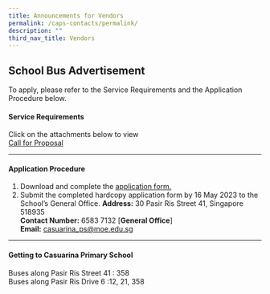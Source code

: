 ```yaml
---
title: Announcements for Vendors
permalink: /caps-contacts/permalink/
description: ""
third_nav_title: Vendors
---
```

## **School Bus Advertisement**

To apply, please refer to the Service Requirements and the Application Procedure below.

#### **Service Requirements**<br>

Click on the attachments below to view<br> 
[Call for Proposal](/files/call%20for%20proprosal%20for%20appointment%20of%20school%20bus%20operator%20to%20provide%20school%20bus%20services.pdf) 
* * *
#### **Application Procedure**

1. Download and complete the [application form.](/files/annex%20a%20-%20casuarina%20pri%20sch.pdf)
2. Submit the completed hardcopy application form by 16 May 2023 to the School’s General Office.
**Address:** 30 Pasir Ris Street 41, Singapore 518935<br>
**Contact Number:** 6583 7132 [**General Office**]<br>
**Email:** casuarina_ps@moe.edu.sg
* * *

#### **Getting to Casuarina Primary School**

Buses along Pasir Ris Street 41 : 358<br>
Buses along Pasir Ris Drive 6 :12, 21, 358<br>